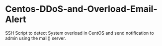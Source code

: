 # Centos-DDoS-and-Overload-Email-Alert
SSH Script to detect System overload in CentOS and send notification to admin using the mail() server. 
